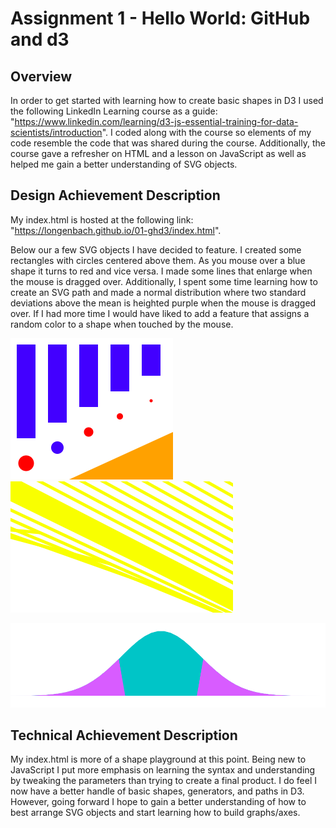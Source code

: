 Assignment 1 - Hello World: GitHub and d3  
===

Overview
---
In order to get started with learning how to create basic shapes in D3 I used the following LinkedIn Learning course as a guide: 
"https://www.linkedin.com/learning/d3-js-essential-training-for-data-scientists/introduction". I coded along with the course so elements of my code resemble the code that was shared during the course. Additionally, the course gave a refresher on HTML and a lesson on JavaScript as well as helped me gain a better understanding of SVG objects. 

Design Achievement Description 
---
My index.html is hosted at the following link: "https://longenbach.github.io/01-ghd3/index.html". 

Below our a few SVG objects I have decided to feature. I created some rectangles with circles centered above them. As you mouse over a blue shape it turns to red and vice versa. I made some lines that enlarge when the mouse is dragged over. Additionally, I spent some time learning how to create an SVG path and made a normal distribution where two standard deviations above the mean is heighted purple when the mouse is dragged over. If I had more time I would have liked to add a feature that assigns a random color to a shape when touched by the mouse.   
        
   ![Rectangles & Circles](/screenshots/SVG_Rect:Circle.png)                       ![Lines](/screenshots/SVG_Lines.png)  

   ![Path](/screenshots/SVG_Path.png)  
   
Technical Achievement Description   
---
My index.html is more of a shape playground at this point. Being new to JavaScript I put more emphasis on learning the syntax and understanding by tweaking the parameters than trying to create a final product. I do feel I now have a better handle of basic shapes, generators, and paths in D3. However, going forward I hope to gain a better understanding of how to best arrange SVG objects and start learning how to build graphs/axes.   

